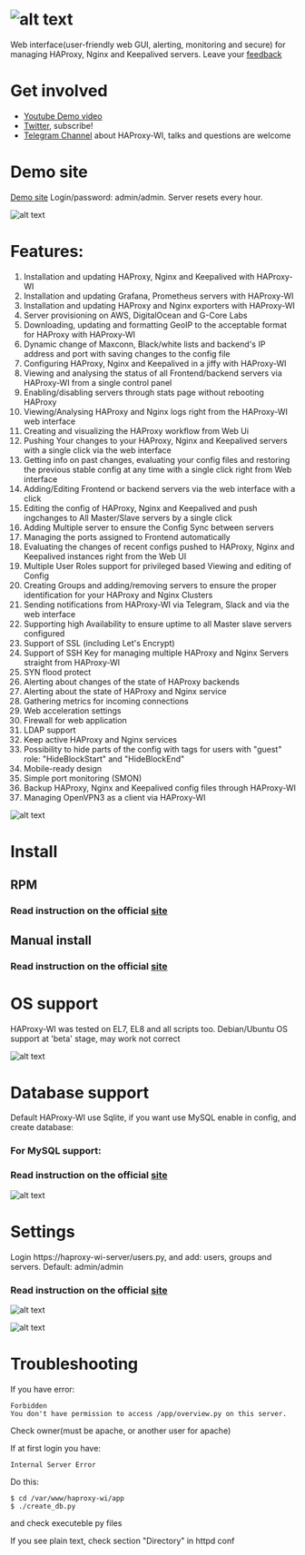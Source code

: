 # ![alt text](https://haproxy-wi.org/inc/images/logo_menu.png "Logo")
Web interface(user-friendly web GUI, alerting, monitoring and secure) for managing HAProxy, Nginx and Keepalived servers. Leave your [feedback](https://github.com/Aidaho12/haproxy-wi/issues)

# Get involved
* [Youtube Demo video](https://www.youtube.com/channel/UCo0lCg24j-H4f0S9kMjp-_w)
* [Twitter](https://twitter.com/haproxy_wi), subscribe!
* [Telegram Channel](https://t.me/haproxy_wi) about HAProxy-WI, talks and questions are welcome

# Demo site
[Demo site](https://demo.haproxy-wi.org) Login/password: admin/admin. Server resets every hour.

![alt text](https://haproxy-wi.org/inc/images/viewstat.png "HAProxy state page")

# Features:
1. Installation and updating HAProxy, Nginx and Keepalived with HAProxy-WI
2. Installation and updating Grafana, Prometheus servers with HAProxy-WI
3. Installation and updating HAProxy and Nginx exporters with HAProxy-WI
4. Server provisioning on AWS, DigitalOcean and G-Core Labs
5. Downloading, updating and formatting GeoIP to the acceptable format for HAProxy with HAProxy-WI
6. Dynamic change of Maxconn, Black/white lists and backend's IP address and port with saving changes to the config file
7. Configuring HAProxy, Nginx and Keepalived in a jiffy with HAProxy-WI
8. Viewing and analysing the status of all Frontend/backend servers via HAProxy-WI from a single control panel
9. Enabling/disabling servers through stats page without rebooting HAProxy
1. Viewing/Analysing HAProxy and Nginx logs right from the HAProxy-WI web interface
1. Creating and visualizing the HAProxy workflow from Web Ui
1. Pushing Your changes to your HAProxy, Nginx and Keepalived servers with a single click via the web interface
1. Getting info on past changes, evaluating your config files and restoring the previous stable config at any time with a single click right from Web interface
1. Adding/Editing Frontend or backend servers via the web interface with a click
1. Editing the config of HAProxy, Nginx and Keepalived and push ingchanges to All Master/Slave servers by a single click
1. Adding Multiple server to ensure the Config Sync between servers
1. Managing the ports assigned to Frontend automatically
1. Evaluating the changes of recent configs pushed to HAProxy, Nginx and Keepalived instances right from the Web UI
1. Multiple User Roles support for privileged based Viewing and editing of Config
1. Creating Groups and adding/removing servers to ensure the proper identification for your HAProxy and Nginx Clusters
1. Sending notifications from HAProxy-WI via Telegram, Slack and via the web interface
1. Supporting high Availability to ensure uptime to all Master slave servers configured
1. Support of SSL (including Let's Encrypt)
1. Support of SSH Key for managing multiple HAProxy and Nginx Servers straight from HAProxy-WI
1. SYN flood protect
1. Alerting about сhanges of the state of HAProxy backends
1. Alerting about the state of HAProxy and Nginx service
1. Gathering metrics for incoming connections
1. Web acceleration settings
1. Firewall for web application
1. LDAP support
1. Keep active HAProxy and Nginx services
1. Possibility to hide parts of the config with tags for users with "guest" role: "HideBlockStart" and "HideBlockEnd"
1. Mobile-ready design
1. Simple port monitoring (SMON)
1. Backup HAProxy, Nginx and Keepalived config files through HAProxy-WI
1. Managing OpenVPN3 as a client via HAProxy-WI



![alt text](https://haproxy-wi.org/inc/images/haproxy-wi-metrics.png "Merics")

# Install

## RPM

### Read instruction on the official [site](https://haproxy-wi.org/installation.py#rpm)

## Manual install

### Read instruction on the official [site](https://haproxy-wi.org/installation.py#manual)

# OS support
HAProxy-WI was tested on EL7, EL8 and all scripts too. Debian/Ubuntu OS support at 'beta' stage, may work not correct

![alt text](https://haproxy-wi.org/inc/images/smon_dashboard.png "SMON area")

# Database support

Default HAProxy-WI use Sqlite, if you want use MySQL enable in config, and create database:

### For MySQL support:

### Read instruction on the official [site](https://haproxy-wi.org/settings.py#db_settings)

![alt text](https://haproxy-wi.org/inc/images/haproxy-wi-overview.webp "Overview page")

# Settings


Login https://haproxy-wi-server/users.py, and add: users, groups and servers. Default: admin/admin

### Read instruction on the official [site](https://haproxy-wi.org/settings.py)

![alt text](https://haproxy-wi.org/inc/images/hapwi_overview.webp "HAProxy server overview page")


![alt text](https://haproxy-wi.org/inc/images/add.png "Add proxy page")



# Troubleshooting
If you have error:
```
Forbidden
You don't have permission to access /app/overview.py on this server. 
```

Check owner(must be apache, or another user for apache)

If at first login you have:
```
Internal Server Error
```

Do this:
```
$ cd /var/www/haproxy-wi/app
$ ./create_db.py
```
and check executeble py files

If you see plain text, check section "Directory" in httpd conf
